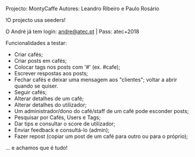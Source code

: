 Projecto: MontyCaffe
Autores: Leandro Ribeiro e Paulo Rosário

!O projecto usa seeders!

O André já tem login: andre@atec.pt | Pass: atec+2018

Funcionalidades a testar:

 - Criar cafés;
 - Criar posts em cafés;
 - Colocar tags nos posts com '#' (ex. #cafe);
 - Escrever respostas aos posts;
 - Fechar cafés e deixar uma mensagem aos "clientes"; voltar a abrir quando se quiser.
 - Seguir cafés;
 - Alterar detalhes de um café;
 - Alterar detalhes do utilizador;
 - Um administrador/dono do café/staff de um café pode esconder posts;
 - Pesquisar por Cafés, Users e Tags;
 - Dar tips e consultar o score de utilizador;
 - Enviar feedback e consultá-lo (admin);
 - Fazer repost (copiar um post de um café para outro ou para o próprio);
 
 ... e achamos que é tudo!

